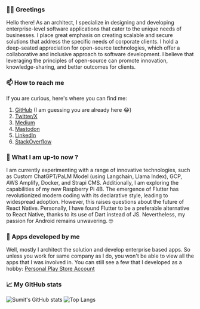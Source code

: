 
### 🤝🏻 Greetings
Hello there! As an architect, I specialize in designing and developing enterprise-level software applications that cater to the unique needs of businesses. I place great emphasis on creating scalable and secure solutions that address the specific needs of corporate clients. I hold a deep-seated appreciation for open-source technologies, which offer a collaborative and inclusive approach to software development. I believe that leveraging the principles of open-source can promote innovation, knowledge-sharing, and better outcomes for clients.

### 📫 How to reach me
If you are curious, here's where you can find me:

 1. [GitHub](https://github.com/sumitsahoo) (I am guessing you are already here 😂)
 2. [Twitter/X](https://x.com/sumitsahoo)
 3. [Medium](https://medium.com/@sumitsahoo)
 4. <a rel="me" href="https://mastodon.social/@sumitsahoo">Mastodon</a>
 5. [LinkedIn](https://www.linkedin.com/in/sumit-sahoo)
 6. [StackOverflow](https://stackoverflow.com/users/1293601/sumit-sahoo)
 
### 🔭 What I am up-to now ?
I am currently experimenting with a range of innovative technologies, such as Custom ChatGPT/PaLM Model (using Langchain, Llama Index), GCP, AWS Amplify, Docker, and Strapi CMS. Additionally, I am exploring the capabilities of my new Raspberry Pi 4B. The emergence of Flutter has revolutionized modern coding with its declarative style, leading to widespread adoption. However, this raises questions about the future of React Native. Personally, I have found Flutter to be a preferable alternative to React Native, thanks to its use of Dart instead of JS. Nevertheless, my passion for Android remains unwavering. 🤓

### 📱 Apps developed by me
Well, mostly I architect the solution and develop enterprise based apps. So unless you work for same company as I do, you won't be able to view all the apps that I was involved in. You can still see a few that I developed as a hobby:  [Personal Play Store Account](https://play.google.com/store/apps/developer?id=Sumit%20Sahoo)

### 📈 My GitHub stats

![Sumit's GitHub stats](https://github-readme-stats.vercel.app/api?username=sumitsahoo&show_icons=true&theme=default&count_private=true&hide_title=true)
![Top Langs](https://github-readme-stats.vercel.app/api/top-langs/?username=sumitsahoo&layout=compact)
